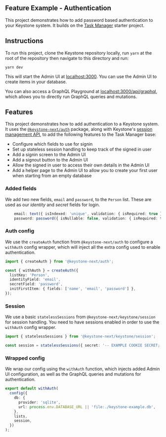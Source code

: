 ## Feature Example - Authentication

This project demonstrates how to add password based authentication to your Keystone system.
It builds on the [Task Manager](../task-manager) starter project.

## Instructions

To run this project, clone the Keystone repository locally, run `yarn` at the root of the repository then navigate to this directory and run:

```shell
yarn dev
```

This will start the Admin UI at [localhost:3000](http://localhost:3000).
You can use the Admin UI to create items in your database.

You can also access a GraphQL Playground at [localhost:3000/api/graphql](http://localhost:3000/api/graphql), which allows you to directly run GraphQL queries and mutations.

## Features

This project demonstrates how to add authentication to a Keystone system.
It uses the [`@keystone-next/auth`](https://keystonejs.com/docs/apis/auth) package, along with Keystone's [session management API](https://keystonejs.com/docs/apis/session), to add the following features to the Task Manager base:

- Configure which fields to use for signin
- Set up stateless session handling to keep track of the signed in user
- Add a signin screen to the Admin UI
- Add a signout button to the Admin UI
- Allow the signed in user to access their own details in the Admin UI
- Add a helper page to the Admin UI to allow you to create your first user when starting from an empty database

### Added fields

We add two new fields, `email` and `password`, to the `Person` list.
These are used as our _identity_ and _secret_ fields for login.

```typescript
    email: text({ isIndexed: 'unique', validation: { isRequired: true } }),
    password: password({ isNullable: false, validation: { isRequired: true } }),
```

### Auth config

We use the `createAuth` function from `@keystone-next/auth` to configure a `withAuth` config wrapper, which will inject all the extra config used to enable authentication.

```typescript
import { createAuth } from '@keystone-next/auth';

const { withAuth } = createAuth({
  listKey: 'Person',
  identityField: 'email',
  secretField: 'password',
  initFirstItem: { fields: ['name', 'email', 'password'] },
});
```

### Session

We use a basic `statelessSessions` from `@keystone-next/keystone/session` for session handling.
You need to have sessions enabled in order to use the `withAuth` config wrapper.

```typescript
import { statelessSessions } from '@keystone-next/keystone/session';

const session = statelessSessions({ secret: '-- EXAMPLE COOKIE SECRET; CHANGE ME --' });
```

### Wrapped config

We wrap our config using the `withAuth` function, which injects added Admin UI configuration, as well as the GraphQL queries and mutations for authentication.

```typescript
export default withAuth(
  config({
    db: {
      provider: 'sqlite',
      url: process.env.DATABASE_URL || 'file:./keystone-example.db',
    },
    lists,
    session,
  })
);
```

